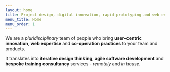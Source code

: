 ```yaml
---
layout: home
title: Project design, digital innovation, rapid prototyping and web engineering services.
menu_title: Home
menu_order: 1
---
```


<span id="ref-services"></span>
We are a _pluridisciplinary_ team of people who bring **user&ndash;centric innovation**, **web expertise** and **co-operation practices** to your team and products.

It translates into **iterative design thinking**, **agile software development** and **bespoke training consultancy** services - _remotely_ and _in house_.
